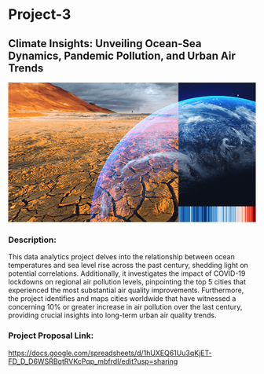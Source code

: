 # Project-3

## **Climate Insights: Unveiling Ocean-Sea Dynamics, Pandemic Pollution, and Urban Air Trends**

![Climate Insights](image.png)

### Description:
This data analytics project delves into the relationship between ocean temperatures and sea level rise across the past century, shedding light on potential correlations. Additionally, it investigates the impact of COVID-19 lockdowns on regional air pollution levels, pinpointing the top 5 cities that experienced the most substantial air quality improvements. Furthermore, the project identifies and maps cities worldwide that have witnessed a concerning 10% or greater increase in air pollution over the last century, providing crucial insights into long-term urban air quality trends.

### Project Proposal Link: 
https://docs.google.com/spreadsheets/d/1hUXEQ61Uu3qKjET-FD_D_D6WSRBqtRVKcPqp_mbfrdI/edit?usp=sharing